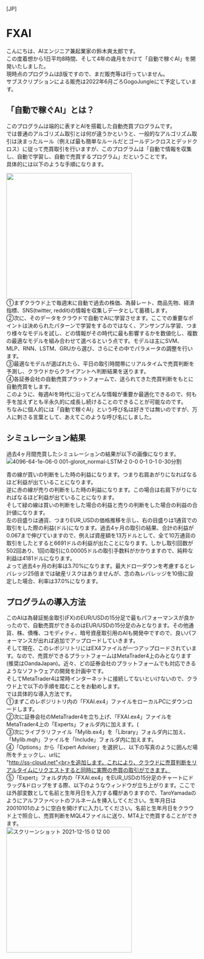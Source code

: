 [JP]
# FXAI 
こんにちは、AIエンジニア兼起業家の鈴木爽太郎です。<br>
この度着想から1日平均8時間、そして4年の歳月をかけて「自動で稼ぐAI」を開発いたしました。<br>
現時点のプログラムはβ版ですので、まだ販売等は行っていません。<br>
サブスクリプションによる販売は2022年6月ごろGogoJungleにて予定しています。<br>

## 「自動で稼ぐAI」とは？
このプログラムは端的に表すとAIを搭載した自動売買プログラムです。<br>
では普通のアルゴリズム取引とは何が違うかというと、一般的なアルゴリズム取引は決まったルール（例えば最も簡単なルールだとゴールデンクロスとデッドクロス）に従って売買取引を行いますが、このプログラムは「自動で情報を収集し、自動で学習し、自動で売買するプログラム」だということです。<br>
具体的には以下のような手順になります。<br>

<img src="https://user-images.githubusercontent.com/95641926/146052912-6321bc7a-fe88-4e75-b7d6-b1529010c87d.png" width="330">

<br>
①まずクラウド上で毎週末に自動で過去の株価、為替レート、商品先物、経済指標、SNS(twitter, reddit)の情報を収集しデータとして蓄積します。<br>
②次に、そのデータをクラウドで自動でAIに学習させます。ここでの重要なポイントは決められたパターンで学習をするのではなく、アンサンブル学習、つまり様々なモデルを試し、どの情報がその時代に最も影響するかを数値化し、複数の最適なモデルを組み合わせて選べるという点です。モデルは主にSVM、MLP、RNN、LSTM、GRUから選び、さらにその中でパラメータの調整を行います。<br>
③最適なモデルが選ばれたら、平日の取引時間帯にリアルタイムで売買判断を予測し、クラウドからクライアントへ判断結果を送ります。<br>
④各証券会社の自動売買プラットフォームで、送られてきた売買判断をもとに自動売買をします。<br>
このように、毎週AIを時代に沿ってどんな情報が重要か最適化できるので、何も手を加えずとも半永久的に成長し続けることのできることが可能なのです。<br>
ちなみに個人的には「自動で稼ぐAI」という呼び名は好きでは無いのですが、万人に刺さる言葉として、あえてこのような呼び名にしました。

## シミュレーション結果
過去4ヶ月間売買したシミュレーションの結果が以下の画像になります。<br>
![4096-64-1e-06-0 001-glorot_normal-LSTM-2 0-0 0-1 0-1 0-30分割](https://user-images.githubusercontent.com/95641926/147685891-28501ed7-1290-4642-857c-627b2848916f.png)

青の線が買いの判断をした時の利益になります。つまり右肩あがりになればなるほど利益が出ていることになります。<br>
逆に赤の線が売りの判断をした時の利益になります。この場合は右肩下がりになればなるほど利益が出ていることになります。<br>
そして緑の線は買いの判断をした場合の利益と売りの判断をした場合の利益の合計値になります。<br>
左の目盛りは通貨、つまりEUR_USDの価格推移を示し、右の目盛りは1通貨での取引をした際の利益(ドル)になります。過去4ヶ月の取引の結果、合計の利益が0.067まで伸びていますので、例えば資産額を13万ドルとして、全て10万通貨の取引をしたとすると6691ドルの利益が出たことになります。しかし取引回数が502回あり、1回の取引に0.00005ドルの取引手数料がかかりますので、純粋な利益は4181ドルになります。<br>
よって過去4ヶ月の利率は3.70%になります。最大ドローダウンを考慮するとレバレッジ25倍までは破産リスクはありませんが、念の為レバレッジを10倍に設定した場合、利率は37.0%になります。<br>





## プログラムの導入方法
このAIは為替証拠金取引(FX)のEUR/USDの15分足で最もパフォーマンスが良かったので、自動売買ができるのはEUR/USDの15分足のみとなります。その他通貨、株、債権、コモディティ、暗号資産取引用のAIも開発中ですので、良いパフォーマンスが出れば追加でアップロードしていきます。<br>
そして現在、このレポジリトリにはEX4ファイルが一つアップロードされています。なので、売買ができるプラットフォームはMetaTrader4上のみとなります(推奨はOandaJapan)。近々、どの証券会社のプラットフォームでも対応できるようなソフトウェアの開発を計画中です。<br>
そしてMetaTrader4は常時インターネットに接続してないといけないので、クラウド上で以下の手順を踏むことをお勧めします。<br>
では具体的な導入方法です。<br>
①まずこのレポジリトリ内の「FXAI.ex4」ファイルをローカルPCにダウンロードします。<br>
②次に証券会社のMetaTrader4を立ち上げ、「FXAI.ex4」ファイルをMetaTrader4上の「Experts」フォルダ内に加えます。(<br>
③次にライブラリファイル「Mylib.ex4」を「Library」フォルダ内に加え、「Mylib.mqh」ファイルを「Include」フォルダ内に加えます。<br>
④「Options」から「Expert Adviser」を選択し、以下の写真のように囲んだ場所をチェックし、urlに<br>"http://ss-cloud.net"<br>を追加します。これにより、クラウドに売買判断をリアルタイムにリクエストすると同時に実際の売買の取引ができます。<br>
⑤「Expert」フォルダ内の「FXAI.ex4」をEUR_USDの15分足のチャートにドラッグ&ドロップをする際、以下のようなウィンドウが立ち上がります。ここでは外部変数として名前と生年月日を入力する欄がありますので、TaroYamadaのようにアルフファベットのフルネームを挿入してください。生年月日は20010101のように空白を開けずに入力してください。名前と生年月日をクラウド上で照合し、売買判断をMQL4ファイルに送り、MT4上で売買することができます。<br>
<img width="330" alt="スクリーンショット 2021-12-15 0 12 00" src="https://user-images.githubusercontent.com/95641926/146094305-e216becb-5ce6-4816-9490-f8d798b7c02f.png">




